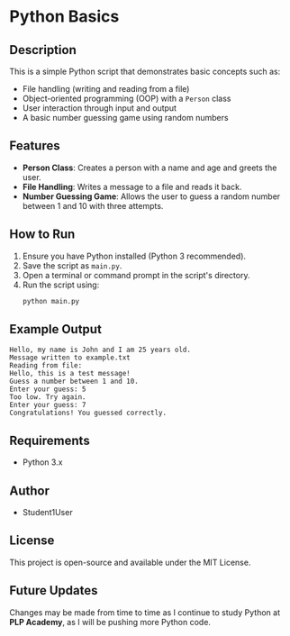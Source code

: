 # Python Basics

## Description
This is a simple Python script that demonstrates basic concepts such as:
- File handling (writing and reading from a file)
- Object-oriented programming (OOP) with a `Person` class
- User interaction through input and output
- A basic number guessing game using random numbers

## Features
- **Person Class**: Creates a person with a name and age and greets the user.
- **File Handling**: Writes a message to a file and reads it back.
- **Number Guessing Game**: Allows the user to guess a random number between 1 and 10 with three attempts.

## How to Run
1. Ensure you have Python installed (Python 3 recommended).
2. Save the script as `main.py`.
3. Open a terminal or command prompt in the script's directory.
4. Run the script using:
   ```sh
   python main.py
   ```

## Example Output
```
Hello, my name is John and I am 25 years old.
Message written to example.txt
Reading from file:
Hello, this is a test message!
Guess a number between 1 and 10.
Enter your guess: 5
Too low. Try again.
Enter your guess: 7
Congratulations! You guessed correctly.
```

## Requirements
- Python 3.x

## Author
- Student1User

## License
This project is open-source and available under the MIT License.

## Future Updates
Changes may be made from time to time as I continue to study Python at **PLP Academy**, as I will be pushing more Python code.

